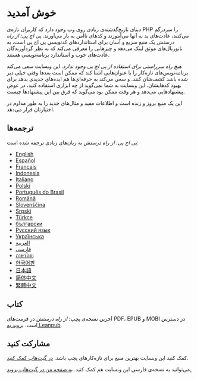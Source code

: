 # خوش آمدید

دیتای تاریخ‌گذشته‌ی زیادی روی وب وجود دارد که کاربران تازه‌ی PHP را سردرگم می‌کنند، عادت‌های بد به آنها می‌آموزند و کدهای ناامن به بار می‌آورند. _پی اچ پی: از راه درستش_ یک منبع سریع و آسان برای استانداردهای کدنویسی پی اچ پی است، به تاتوریال‌های موثق لینک می‌دهد
و چیزهایی را معرفی می‌کند که به نظر گردآورندگان عادت‌های خوب و استاندارد برنامه‌نویسی هستند.

_هیچ راه سرراستی برای استفاده از پی اچ پی وجود ندارد_. این وبسایت سعی می‌کند برنامه‌نویس‌های تازه‌کار را با عنوان‌هایی آشنا کند که ممکن است بعدها وقتی خیلی دیر شده باشد کشف‌شان کنند. و سعی می‌کند به حرفه‌ای‌ها هم ایده‌های جدیدی بدهد برای بهبود کدهایشان. این وبسایت به شما نمی‌گوید از چه ابزاری استفاده کنید، در عوض پیشنهادهایی می‌دهد و هر وقت ممکن بود می‌گوید که فرق بین این پیشنهادها چیست.

این یک منبع بروز و زنده است و اطلاعات مفید و مثال‌های جدید را به طور مداوم در اختیارتان قرار می‌دهد.

## ترجمه‌ها

_پی اچ پی: از راه درستش_ به زبان‌های زیادی ترجمه شده است:

* [English](http://www.phptherightway.com)
* [Español](http://phpdevenezuela.github.io/php-the-right-way)
* [Français](http://eilgin.github.io/php-the-right-way/)
* [Indonesia](http://id.phptherightway.com)
* [Italiano](http://it.phptherightway.com)
* [Polski](http://pl.phptherightway.com)
* [Português do Brasil](http://br.phptherightway.com)
* [Română](https://bgui.github.io/php-the-right-way/)
* [Slovenščina](http://sl.phptherightway.com)
* [Srpski](http://phpsrbija.github.io/php-the-right-way/)
* [Türkçe](http://hkulekci.github.io/php-the-right-way/)
* [български](http://bg.phptherightway.com)
* [Русский язык](http://getjump.github.io/ru-php-the-right-way)
* [Українська](http://iflista.github.com/php-the-right-way)
* [العربية](https://adaroobi.github.io/php-the-right-way/)
* [فارسى](http://novid.github.io/php-the-right-way/)
* [ภาษาไทย](https://apzentral.github.io/php-the-right-way/)
* [한국어판](http://modernpug.github.io/php-the-right-way)
* [日本語](http://ja.phptherightway.com)
* [简体中文](https://laravel-china.github.io/php-the-right-way/)
* [繁體中文](https://laravel-taiwan.github.io/php-the-right-way)

## کتاب

آخرین نسخه‌ی _پچپ: از راه درستش_ در فرمت‌های PDF، EPUB و MOBI در دسترس است. [بروید به Leanpub][1].

## مشارکت کنید

کمک کنید این وبسایت بهترین منبع برای تازه‌کارهای پچپ باشد. [در گیت‌هاب کمک کنید][2].

می‌توانید به نسخه‌ی فارسی این وبسایت هم کمک کنید. [به صفحه من در گیت‌هاب بروید.][3]

[1]: https://leanpub.com/phptherightway
[2]: https://github.com/codeguy/php-the-right-way/tree/gh-pages
[3]: https://github.com/pedrambehroozi/php-the-right-way
